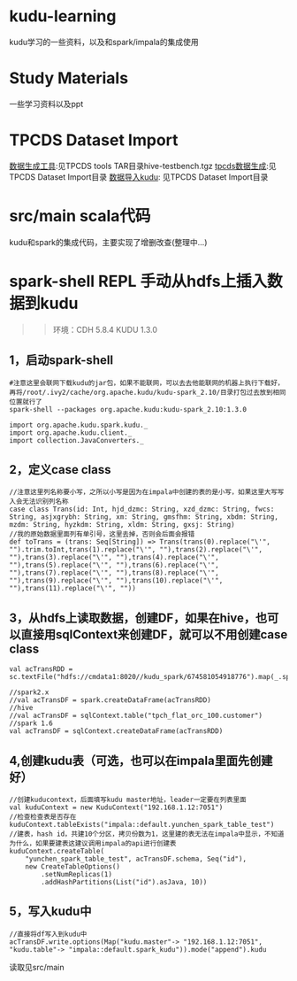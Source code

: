 # kudu-learning
kudu学习的一些资料，以及和spark/impala的集成使用

# Study Materials 

一些学习资料以及ppt

# TPCDS Dataset Import

[数据生成工具]():见TPCDS tools TAR目录hive-testbench.tgz
[tpcds数据生成]():见TPCDS Dataset Import目录
[数据导入kudu](): 见TPCDS Dataset Import目录

# src/main scala代码

kudu和spark的集成代码，主要实现了增删改查(整理中...)

# spark-shell REPL 手动从hdfs上插入数据到kudu

>> 环境：CDH 5.8.4 KUDU 1.3.0

## 1，启动spark-shell
```
#注意这里会联网下载kudu的jar包，如果不能联网，可以去去他能联网的机器上执行下载好，再将/root/.ivy2/cache/org.apache.kudu/kudu-spark_2.10/目录打包过去放到相同位置就行了
spark-shell --packages org.apache.kudu:kudu-spark_2.10:1.3.0

import org.apache.kudu.spark.kudu._
import org.apache.kudu.client._
import collection.JavaConverters._
```

## 2，定义case class
```
//注意这里列名称要小写，之所以小写是因为在impala中创建的表的是小写，如果这里大写写入会无法识别列名称
case class Trans(id: Int, hjd_dzmc: String, xzd_dzmc: String, fwcs: String, asjxgrybh: String, xm: String, gmsfhm: String, xbdm: String, mzdm: String, hyzkdm: String, xldm: String, gxsj: String)
//我的原始数据里面列有单引号，这里去掉，否则会后面会报错
def toTrans = (trans: Seq[String]) => Trans(trans(0).replace("\'", "").trim.toInt,trans(1).replace("\'", ""),trans(2).replace("\'", ""),trans(3).replace("\'", ""),trans(4).replace("\'", ""),trans(5).replace("\'", ""),trans(6).replace("\'", ""),trans(7).replace("\'", ""),trans(8).replace("\'", ""),trans(9).replace("\'", ""),trans(10).replace("\'", ""),trans(11).replace("\'", ""))
```

## 3，从hdfs上读取数据，创建DF，如果在hive，也可以直接用sqlContext来创建DF，就可以不用创建case class
```
val acTransRDD = sc.textFile("hdfs://cmdata1:8020//kudu_spark/674581054918776").map(_.split(",")).map(toTrans(_))

//spark2.x
//val acTransDF = spark.createDataFrame(acTransRDD)
//hive
//val acTransDF = sqlContext.table("tpch_flat_orc_100.customer")
//spark 1.6
val acTransDF = sqlContext.createDataFrame(acTransRDD)
```

## 4,创建kudu表（可选，也可以在impala里面先创建好）
```
//创建kuducontext，后面填写kudu master地址，leader一定要在列表里面
val kuduContext = new KuduContext("192.168.1.12:7051")
//检查检查表是否存在
kuduContext.tableExists("impala::default.yunchen_spark_table_test")
//建表，hash id，共建10个分区，拷贝份数为1，这里建的表无法在impala中显示，不知道为什么，如果要建表这建议调用impala的api进行创建表
kuduContext.createTable(
    "yunchen_spark_table_test", acTransDF.schema, Seq("id"),
    new CreateTableOptions()
        .setNumReplicas(1)
        .addHashPartitions(List("id").asJava, 10))
```

## 5，写入kudu中
```
//直接将df写入到kudu中
acTransDF.write.options(Map("kudu.master"-> "192.168.1.12:7051", "kudu.table"-> "impala::default.spark_kudu")).mode("append").kudu
```

读取见src/main















